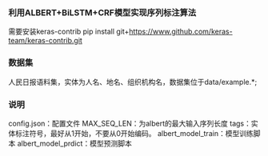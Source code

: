 ### 利用ALBERT+BiLSTM+CRF模型实现序列标注算法
需要安装keras-contrib
pip install git+https://www.github.com/keras-team/keras-contrib.git

### 数据集

人民日报语料集，实体为人名、地名、组织机构名，数据集位于data/example.*;

### 说明
config.json：配置文件
MAX_SEQ_LEN：为albert的最大输入序列长度
tags：实体标注符号，最好从1开始，不要从0开始编码。
albert_model_train：模型训练脚本
albert_model_prdict：模型预测脚本
